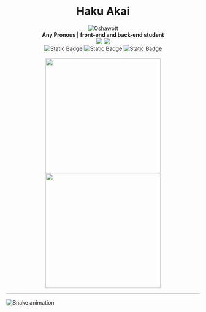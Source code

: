 <h1 align="center">Haku Akai</h1>

<div align="center">
    <a href="https://pokemondb.net/pokedex/oshawott"><img src="https://img.pokemondb.net/sprites/black-white-2/anim/shiny/oshawott.gif" alt="Oshawott"></a> <br>
    <b>Any Pronous | front-end and back-end student </b> <br>
    <img src="https://img.shields.io/badge/HTML5-black?style=for-the-badge&logo=HTML5&logoColor=blue" />
    <img src="https://img.shields.io/badge/CSS3-black?style=for-the-badge&logo=CSS3&logoColor=blue" />
    <br>
    <a href="https://www.dio.me/users/juhh1956">
        <img alt="Static Badge" src="https://img.shields.io/badge/DIO-blue?style=for-the-badge">
    </a>
    <a href="https://www.linkedin.com/in/hakuakai">
        <img alt="Static Badge" src="https://img.shields.io/badge/linkedin-blue?style=for-the-badge">
    </a>
    <a href="https://www.dio.me/users/juhh1956">
        <img alt="Static Badge" src="https://img.shields.io/badge/...-blue?style=for-the-badge">
    </a>
</div>


<div align="center" style="display: inline-block"><br>
    <img width="300" src="https://github-readme-stats.vercel.app/api/top-langs/?username=hakuakai&layout=compact&theme=transparent&hide_border=true"/>
    <img width="300" src="https://github-readme-stats.vercel.app/api?username=hakuakai&count_private=true&layout=compact&theme=transparent&hide_border=true"/> 
</div>
<hr>

![Snake animation](https://github.com/HakuAkai/rafaballerini/blob/output/github-contribution-grid-snake.svg)



